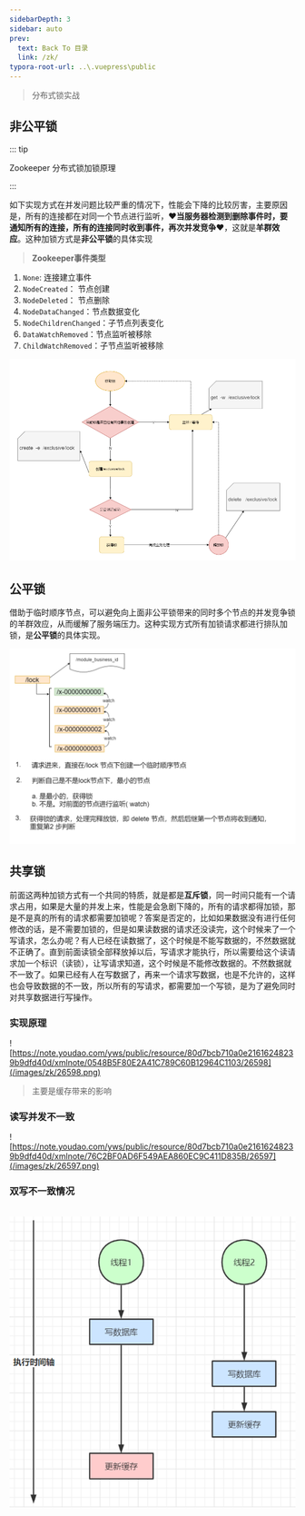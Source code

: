 ```yaml
---
sidebarDepth: 3
sidebar: auto
prev:
  text: Back To 目录
  link: /zk/
typora-root-url: ..\.vuepress\public
---
```




> 分布式锁实战

## 非公平锁

::: tip

Zookeeper 分布式锁加锁原理

:::

如下实现方式在并发问题比较严重的情况下，性能会下降的比较厉害，主要原因是，所有的连接都在对同一个节点进行监听，❤️**当服务器检测到删除事件时，要通知所有的连接，所有的连接同时收到事件，再次并发竞争**❤️，这就是**羊群效应**。这种加锁方式是**非公平锁**的具体实现

> **Zookeeper事件类型**

1. `None`: 连接建立事件
2. `NodeCreated`： 节点创建
3. `NodeDeleted`： 节点删除
4. `NodeDataChanged`：节点数据变化
5. `NodeChildrenChanged`：子节点列表变化
6. `DataWatchRemoved`：节点监听被移除
7. `ChildWatchRemoved`：子节点监听被移除

![img](/images/zk/26596.png)



## 公平锁



借助于临时顺序节点，可以避免向上面非公平锁带来的同时多个节点的并发竞争锁的羊群效应，从而缓解了服务端压力。这种实现方式所有加锁请求都进行排队加锁，是**公平锁**的具体实现。

![img](/images/zk/26594.png)



## 共享锁

前面这两种加锁方式有一个共同的特质，就是都是**互斥锁**，同一时间只能有一个请求占用，如果是大量的并发上来，性能是会急剧下降的，所有的请求都得加锁，那是不是真的所有的请求都需要加锁呢？答案是否定的，比如如果数据没有进行任何修改的话，是不需要加锁的，但是如果读数据的请求还没读完，这个时候来了一个写请求，怎么办呢？有人已经在读数据了，这个时候是不能写数据的，不然数据就不正确了。直到前面读锁全部释放掉以后，写请求才能执行，所以需要给这个读请求加一个标识（读锁），让写请求知道，这个时候是不能修改数据的。不然数据就不一致了。如果已经有人在写数据了，再来一个请求写数据，也是不允许的，这样也会导致数据的不一致，所以所有的写请求，都需要加一个写锁，是为了避免同时对共享数据进行写操作。



### 实现原理

![https://note.youdao.com/yws/public/resource/80d7bcb710a0e21616248239b9dfd40d/xmlnote/0548B5F80E2A41C789C60B12964C1103/26598](/images/zk/26598.png)







> 主要是缓存带来的影响

### 读写并发不一致

![https://note.youdao.com/yws/public/resource/80d7bcb710a0e21616248239b9dfd40d/xmlnote/76C2BF0AD6F549AEA860EC9C411D835B/26597](/images/zk/26597.png)



### 双写不一致情况

​    ![0](/images/zk/26595.png)

